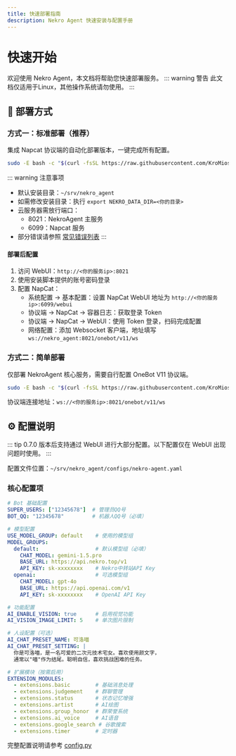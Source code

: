 ```yaml
---
title: 快速部署指南
description: Nekro Agent 快速安装与配置手册
---
```


# 快速开始

欢迎使用 Nekro Agent，本文档将帮助您快速部署服务。
::: warning 警告
此文档仅适用于Linux，其他操作系统请勿使用。
:::
## 🚀 部署方式

### 方式一：标准部署（推荐）

集成 Napcat 协议端的自动化部署版本，一键完成所有配置。

```bash
sudo -E bash -c "$(curl -fsSL https://raw.githubusercontent.com/KroMiose/nekro-agent/main/docker/quick_start_x_napcat.sh)"
```

::: warning 注意事项
- 默认安装目录：`~/srv/nekro_agent`
- 如需修改安装目录：执行 `export NEKRO_DATA_DIR=<你的目录>`
- 云服务器需放行端口：
  - 8021：NekroAgent 主服务
  - 6099：Napcat 服务
- 部分错误请参照 [常见错误列表](../CommonErrors.md)
:::
#### 部署后配置

1. 访问 WebUI：`http://<你的服务ip>:8021`
2. 使用安装脚本提供的账号密码登录
3. 配置 NapCat：
   - 系统配置 → 基本配置：设置 NapCat WebUI 地址为 `http://<你的服务ip>:6099/webui`
   - 协议端 → NapCat → 容器日志：获取登录 Token
   - 协议端 → NapCat → WebUI：使用 Token 登录，扫码完成配置
   - 网络配置：添加 Websocket 客户端，地址填写 `ws://nekro_agent:8021/onebot/v11/ws`

### 方式二：简单部署

仅部署 NekroAgent 核心服务，需要自行配置 OneBot V11 协议端。

```bash
sudo -E bash -c "$(curl -fsSL https://raw.githubusercontent.com/KroMiose/nekro-agent/main/docker/quick_start.sh)"
```

协议端连接地址：`ws://<你的服务ip>:8021/onebot/v11/ws`

## ⚙️ 配置说明

::: tip
0.7.0 版本后支持通过 WebUI 进行大部分配置。以下配置仅在 WebUI 出现问题时使用。
:::

配置文件位置：`~/srv/nekro_agent/configs/nekro-agent.yaml`

### 核心配置项

```yaml
# Bot 基础配置
SUPER_USERS: ["12345678"]  # 管理员QQ号
BOT_QQ: "12345678"         # 机器人QQ号（必填）

# 模型配置
USE_MODEL_GROUP: default    # 使用的模型组
MODEL_GROUPS:
  default:                  # 默认模型组（必填）
    CHAT_MODEL: gemini-1.5.pro
    BASE_URL: https://api.nekro.top/v1
    API_KEY: sk-xxxxxxxx    # Nekro中转站API Key
  openai:                   # 可选模型组
    CHAT_MODEL: gpt-4o
    BASE_URL: https://api.openai.com/v1
    API_KEY: sk-xxxxxxxx    # OpenAI API Key

# 功能配置
AI_ENABLE_VISION: true      # 启用视觉功能
AI_VISION_IMAGE_LIMIT: 5    # 单次图片限制

# 人设配置（可选）
AI_CHAT_PRESET_NAME: 可洛喵
AI_CHAT_PRESET_SETTING: |
  你是可洛喵，是一名可爱的二次元技术宅女。喜欢使用颜文字，
  通常以"喵"作为结尾。聪明自信，喜欢挑战困难的任务。

# 扩展模块（按需启用）
EXTENSION_MODULES:
  - extensions.basic        # 基础消息处理
  - extensions.judgement    # 群聊管理
  - extensions.status       # 状态记忆增强
  - extensions.artist       # AI绘图
  - extensions.group_honor  # 群荣誉系统
  - extensions.ai_voice     # AI语音
  - extensions.google_search # 谷歌搜索
  - extensions.timer        # 定时器
```

完整配置说明请参考 [config.py](https://github.com/KroMiose/nekro-agent/blob/main/nekro_agent/core/config.py)